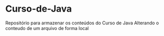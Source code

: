 # Curso-de-Java
Repositório para armazenar os conteúdos do Curso de Java
Alterando o conteudo de um arquivo de forma local